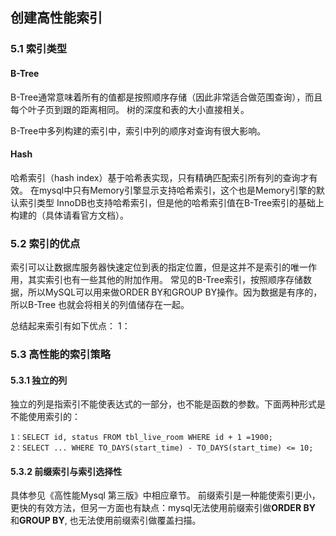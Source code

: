 ##  创建高性能索引
### 5.1 索引类型
#### B-Tree
B-Tree通常意味着所有的值都是按照顺序存储（因此非常适合做范围查询），而且每个叶子页到跟的距离相同。
树的深度和表的大小直接相关。

B-Tree中多列构建的索引中，索引中列的顺序对查询有很大影响。

#### Hash
哈希索引（hash index）基于哈希表实现，只有精确匹配索引所有列的查询才有效。
在mysql中只有Memory引擎显示支持哈希索引，这个也是Memory引擎的默认索引类型
InnoDB也支持哈希索引，但是他的哈希索引值在B-Tree索引的基础上构建的（具体请看官方文档）。

### 5.2 索引的优点
索引可以让数据库服务器快速定位到表的指定位置，但是这并不是索引的唯一作用，其实索引也有一些其他的附加作用。
常见的B-Tree索引，按照顺序存储数据，所以MySQL可以用来做ORDER BY和GROUP BY操作。因为数据是有序的，所以B-Tree
也就会将相关的列值储存在一起。

总结起来索引有如下优点：
1：
### 5.3 高性能的索引策略

#### 5.3.1 独立的列
独立的列是指索引不能使表达式的一部分，也不能是函数的参数。下面两种形式是不能使用索引的：
```
1：SELECT id, status FROM tbl_live_room WHERE id + 1 =1900;
2：SELECT ... WHERE TO_DAYS(start_time) - TO_DAYS(start_time) <= 10;
```
#### 5.3.2 前缀索引与索引选择性
具体参见《高性能Mysql 第三版》中相应章节。
前缀索引是一种能使索引更小，更快的有效方法，但另一方面也有缺点：mysql无法使用前缀索引做**ORDER BY** 和**GROUP BY**,
也无法使用前缀索引做覆盖扫描。
